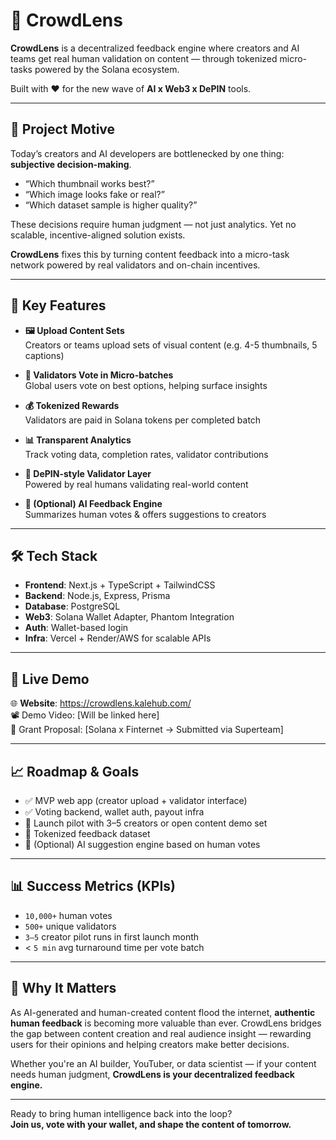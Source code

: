 # 🧠 CrowdLens

**CrowdLens** is a decentralized feedback engine where creators and AI teams get real human validation on content — through tokenized micro-tasks powered by the Solana ecosystem.

Built with ❤️ for the new wave of **AI x Web3 x DePIN** tools.

---

## 🌟 Project Motive

Today’s creators and AI developers are bottlenecked by one thing: **subjective decision-making**.

- “Which thumbnail works best?”
- “Which image looks fake or real?”
- “Which dataset sample is higher quality?”

These decisions require human judgment — not just analytics. Yet no scalable, incentive-aligned solution exists.

**CrowdLens** fixes this by turning content feedback into a micro-task network powered by real validators and on-chain incentives.

---

## 🚀 Key Features

- **🖼 Upload Content Sets**  
  Creators or teams upload sets of visual content (e.g. 4-5 thumbnails, 5 captions)

- **👥 Validators Vote in Micro-batches**  
  Global users vote on best options, helping surface insights

- **💰 Tokenized Rewards**  
  Validators are paid in Solana tokens per completed batch

- **📊 Transparent Analytics**  
  Track voting data, completion rates, validator contributions

- **🔗 DePIN-style Validator Layer**  
  Powered by real humans validating real-world content

- **🧠 (Optional) AI Feedback Engine**  
  Summarizes human votes & offers suggestions to creators

---

## 🛠️ Tech Stack

- **Frontend**: Next.js + TypeScript + TailwindCSS  
- **Backend**: Node.js, Express, Prisma  
- **Database**: PostgreSQL
- **Web3**: Solana Wallet Adapter, Phantom Integration  
- **Auth**: Wallet-based login
- **Infra**: Vercel + Render/AWS for scalable APIs  

---

## 🧪 Live Demo

🌐 **Website**: https://crowdlens.kalehub.com/  
📽️ Demo Video: [Will be linked here]  
🧾 Grant Proposal: [Solana x Finternet → Submitted via Superteam]

---

## 📈 Roadmap & Goals

- ✅ MVP web app (creator upload + validator interface)  
- ✅ Voting backend, wallet auth, payout infra  
- 🚀 Launch pilot with 3–5 creators or open content demo set  
- 🔄 Tokenized feedback dataset  
- 🧠 (Optional) AI suggestion engine based on human votes  

---

## 📊 Success Metrics (KPIs)

- `10,000+` human votes  
- `500+` unique validators  
- `3–5` creator pilot runs in first launch month  
- < `5 min` avg turnaround time per vote batch

---

## 🙌 Why It Matters

As AI-generated and human-created content flood the internet, **authentic human feedback** is becoming more valuable than ever. CrowdLens bridges the gap between content creation and real audience insight — rewarding users for their opinions and helping creators make better decisions.

Whether you're an AI builder, YouTuber, or data scientist — if your content needs human judgment, **CrowdLens is your decentralized feedback engine.**

---

Ready to bring human intelligence back into the loop?  
**Join us, vote with your wallet, and shape the content of tomorrow.**
